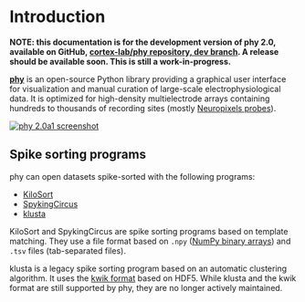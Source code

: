 # Introduction

**NOTE: this documentation is for the development version of phy 2.0, available on GitHub, [cortex-lab/phy repository, dev branch](https://github.com/cortex-lab/phy/tree/dev). A release should be available soon. This is still a work-in-progress.**

[**phy**](https://github.com/cortex-lab/phy) is an open-source Python library providing a graphical user interface for visualization and manual curation of large-scale electrophysiological data. It is optimized for high-density multielectrode arrays containing hundreds to thousands of recording sites (mostly [Neuropixels probes](https://www.ucl.ac.uk/neuropixels/)).

[![phy 2.0a1 screenshot](https://user-images.githubusercontent.com/1942359/61941399-b00bda00-af97-11e9-92d9-5b7308ed25ac.png)](https://user-images.githubusercontent.com/1942359/61941399-b00bda00-af97-11e9-92d9-5b7308ed25ac.png)

## Spike sorting programs

phy can open datasets spike-sorted with the following programs:

* [KiloSort](https://github.com/MouseLand/Kilosort2/)
* [SpykingCircus](https://spyking-circus.readthedocs.io/en/latest/)
* [klusta](http://klusta.readthedocs.org/en/latest/)

KiloSort and SpykingCircus are spike sorting programs based on template matching. They use a file format based on `.npy` ([NumPy binary arrays](https://docs.scipy.org/doc/numpy-1.14.2/neps/npy-format.html)) and `.tsv` files (tab-separated files).

klusta is a legacy spike sorting program based on an automatic clustering algorithm. It uses the [kwik format](https://klusta.readthedocs.io/en/latest/kwik/#kwik-format) based on HDF5. While klusta and the kwik format are still supported by phy, they are no longer actively maintained.
